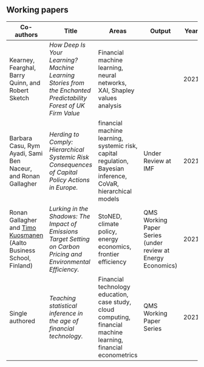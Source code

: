 ## Working papers

| Co-authors                                                   | Title                                                        | Areas                                                        | Output                                                      | Year |
| ------------------------------------------------------------ | ------------------------------------------------------------ | ------------------------------------------------------------ | ----------------------------------------------------------- | ---- |
| Kearney, Fearghal, Barry Quinn, and Robert Sketch            | *How Deep Is Your Learning? Machine Learning Stories from the Enchanted Predictability Forest of UK Firm Value* | Financial machine learning, neural networks, XAI, Shapley values analysis |                                                             | 2021 |
| Barbara Casu, Rym Ayadi, Sami Ben Naceur, and Ronan Gallagher | *Herding to Comply: Hierarchical Systemic Risk Consequences of Capital Policy Actions in Europe.* | financial machine learning, systemic risk, capital regulation, Bayesian inference, CoVaR, hierarchical models | Under Review at IMF                                         | 2021 |
| Ronan Gallagher and [Timo Kuosmanen](https://people.aalto.fi/timo.kuosmanen) (Aalto Business School, Finland) | *Lurking in the Shadows: The Impact of Emissions Target Setting on Carbon Pricing and Environmental Efficiency.* | StoNED, climate policy, energy economics, frontier efficiency | QMS Working Paper Series (under review at Energy Economics) | 2021 |
| Single authored                                              | *Teaching statistical inference in the age of financial technology.* | Financial technology education, case study, cloud computing, financial machine learning, financial econometrics | QMS Working Paper Series                                    | 2021 |
